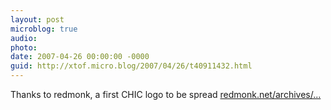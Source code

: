 ```yaml
---
layout: post
microblog: true
audio: 
photo: 
date: 2007-04-26 00:00:00 -0000
guid: http://xtof.micro.blog/2007/04/26/t40911432.html
---
```

Thanks to redmonk, a first CHIC logo to be spread [redmonk.net/archives/...](http://redmonk.net/archives/2007/04/26/chic/)
